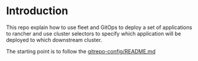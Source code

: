
# Introduction

This repo explain how to use fleet and GitOps to deploy a set of applications to rancher and use cluster selectors to specify which application will be deployed to which downstream cluster.

The starting point is to follow the [gitrepo-config/README.md](gitrepo-config/README.md)